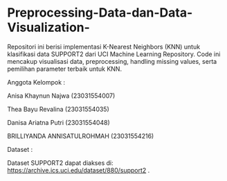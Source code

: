 # Preprocessing-Data-dan-Data-Visualization-
Repositori ini berisi implementasi K-Nearest Neighbors (KNN) untuk klasifikasi data SUPPORT2 dari UCI Machine Learning Repository. Code ini mencakup visualisasi data, preprocessing, handling missing values, serta pemilihan parameter terbaik untuk KNN.

Anggota Kelompok :

Anisa Khaynun Najwa (23031554007)

Thea Bayu Revalina (23031554035)

Danisa Ariatna Putri (23031554048)

BRILLIYANDA ANNISATULROHMAH (23031554216)

Dataset :

Dataset SUPPORT2 dapat diakses di: https://archive.ics.uci.edu/dataset/880/support2 .
